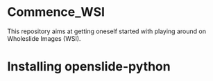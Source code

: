 # Commence_WSI
This repository aims at getting oneself started with playing around on Wholeslide Images (WSI).

# Installing openslide-python
